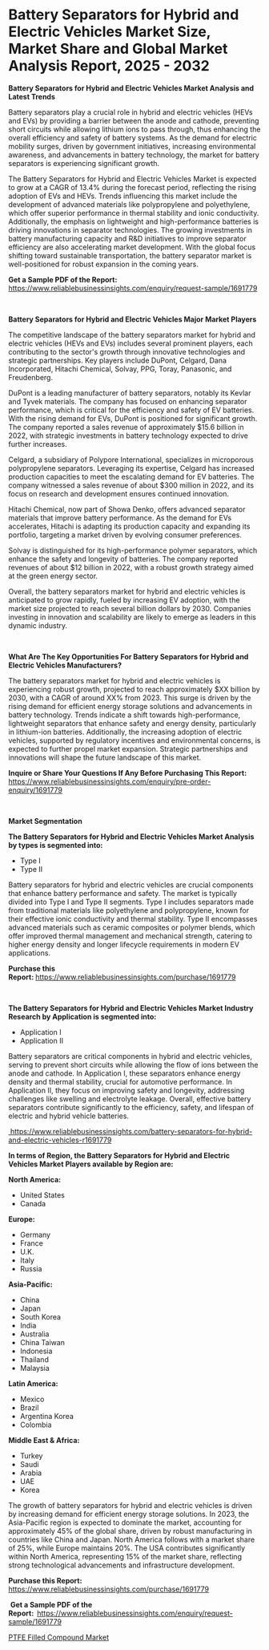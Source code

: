 <p><h1>Battery Separators for Hybrid and Electric Vehicles Market Size, Market Share and Global Market Analysis Report, 2025 - 2032</h1></p><p><strong>Battery Separators for Hybrid and Electric Vehicles Market Analysis and Latest Trends</strong></p>
<p><p>Battery separators play a crucial role in hybrid and electric vehicles (HEVs and EVs) by providing a barrier between the anode and cathode, preventing short circuits while allowing lithium ions to pass through, thus enhancing the overall efficiency and safety of battery systems. As the demand for electric mobility surges, driven by government initiatives, increasing environmental awareness, and advancements in battery technology, the market for battery separators is experiencing significant growth.  </p><p>The Battery Separators for Hybrid and Electric Vehicles Market is expected to grow at a CAGR of 13.4% during the forecast period, reflecting the rising adoption of EVs and HEVs. Trends influencing this market include the development of advanced materials like polypropylene and polyethylene, which offer superior performance in thermal stability and ionic conductivity. Additionally, the emphasis on lightweight and high-performance batteries is driving innovations in separator technologies. The growing investments in battery manufacturing capacity and R&D initiatives to improve separator efficiency are also accelerating market development. With the global focus shifting toward sustainable transportation, the battery separator market is well-positioned for robust expansion in the coming years.</p></p>
<p><strong>Get a Sample PDF of the Report:&nbsp;</strong> <a href="https://www.reliablebusinessinsights.com/enquiry/request-sample/1691779?utm_campaign=3107&utm_medium=2&utm_source=Github&utm_content=ia&utm_term=27032025&utm_id=battery-separators-for-hybrid-and-electric-vehicles">https://www.reliablebusinessinsights.com/enquiry/request-sample/1691779</a></p>
<p>&nbsp;</p>
<p><strong>Battery Separators for Hybrid and Electric Vehicles Major Market Players</strong></p>
<p><p>The competitive landscape of the battery separators market for hybrid and electric vehicles (HEVs and EVs) includes several prominent players, each contributing to the sector's growth through innovative technologies and strategic partnerships. Key players include DuPont, Celgard, Dana Incorporated, Hitachi Chemical, Solvay, PPG, Toray, Panasonic, and Freudenberg.</p><p>DuPont is a leading manufacturer of battery separators, notably its Kevlar and Tyvek materials. The company has focused on enhancing separator performance, which is critical for the efficiency and safety of EV batteries. With the rising demand for EVs, DuPont is positioned for significant growth. The company reported a sales revenue of approximately $15.6 billion in 2022, with strategic investments in battery technology expected to drive further increases.</p><p>Celgard, a subsidiary of Polypore International, specializes in microporous polypropylene separators. Leveraging its expertise, Celgard has increased production capacities to meet the escalating demand for EV batteries. The company witnessed a sales revenue of about $300 million in 2022, and its focus on research and development ensures continued innovation.</p><p>Hitachi Chemical, now part of Showa Denko, offers advanced separator materials that improve battery performance. As the demand for EVs accelerates, Hitachi is adapting its production capacity and expanding its portfolio, targeting a market driven by evolving consumer preferences.</p><p>Solvay is distinguished for its high-performance polymer separators, which enhance the safety and longevity of batteries. The company reported revenues of about $12 billion in 2022, with a robust growth strategy aimed at the green energy sector.</p><p>Overall, the battery separators market for hybrid and electric vehicles is anticipated to grow rapidly, fueled by increasing EV adoption, with the market size projected to reach several billion dollars by 2030. Companies investing in innovation and scalability are likely to emerge as leaders in this dynamic industry.</p></p>
<p>&nbsp;</p>
<p><strong>What Are The Key Opportunities For Battery Separators for Hybrid and Electric Vehicles Manufacturers?</strong></p>
<p><p>The battery separators market for hybrid and electric vehicles is experiencing robust growth, projected to reach approximately $XX billion by 2030, with a CAGR of around XX% from 2023. This surge is driven by the rising demand for efficient energy storage solutions and advancements in battery technology. Trends indicate a shift towards high-performance, lightweight separators that enhance safety and energy density, particularly in lithium-ion batteries. Additionally, the increasing adoption of electric vehicles, supported by regulatory incentives and environmental concerns, is expected to further propel market expansion. Strategic partnerships and innovations will shape the future landscape of this market.</p></p>
<p><strong>Inquire or Share Your Questions If Any Before Purchasing This Report:</strong> <a href="https://www.reliablebusinessinsights.com/enquiry/pre-order-enquiry/1691779?utm_campaign=3107&utm_medium=2&utm_source=Github&utm_content=ia&utm_term=27032025&utm_id=battery-separators-for-hybrid-and-electric-vehicles">https://www.reliablebusinessinsights.com/enquiry/pre-order-enquiry/1691779</a></p>
<p>&nbsp;</p>
<p><strong>Market Segmentation</strong></p>
<p><strong>The Battery Separators for Hybrid and Electric Vehicles Market Analysis by types is segmented into:</strong></p>
<p><ul><li>Type I</li><li>Type II</li></ul></p>
<p><p>Battery separators for hybrid and electric vehicles are crucial components that enhance battery performance and safety. The market is typically divided into Type I and Type II segments. Type I includes separators made from traditional materials like polyethylene and polypropylene, known for their effective ionic conductivity and thermal stability. Type II encompasses advanced materials such as ceramic composites or polymer blends, which offer improved thermal management and mechanical strength, catering to higher energy density and longer lifecycle requirements in modern EV applications.</p></p>
<p><strong>Purchase this Report:&nbsp;</strong><a href="https://www.reliablebusinessinsights.com/purchase/1691779?utm_campaign=3107&utm_medium=2&utm_source=Github&utm_content=ia&utm_term=27032025&utm_id=battery-separators-for-hybrid-and-electric-vehicles">https://www.reliablebusinessinsights.com/purchase/1691779</a></p>
<p>&nbsp;</p>
<p><strong>The Battery Separators for Hybrid and Electric Vehicles Market Industry Research by Application is segmented into:</strong></p>
<p><ul><li>Application I</li><li>Application II</li></ul></p>
<p><p>Battery separators are critical components in hybrid and electric vehicles, serving to prevent short circuits while allowing the flow of ions between the anode and cathode. In Application I, these separators enhance energy density and thermal stability, crucial for automotive performance. In Application II, they focus on improving safety and longevity, addressing challenges like swelling and electrolyte leakage. Overall, effective battery separators contribute significantly to the efficiency, safety, and lifespan of electric and hybrid vehicle batteries.</p></p>
<p><a href="https://www.reliablebusinessinsights.com/battery-separators-for-hybrid-and-electric-vehicles-r1691779?utm_campaign=3107&utm_medium=2&utm_source=Github&utm_content=ia&utm_term=27032025&utm_id=battery-separators-for-hybrid-and-electric-vehicles">&nbsp;https://www.reliablebusinessinsights.com/battery-separators-for-hybrid-and-electric-vehicles-r1691779</a></p>
<p><strong>In terms of Region, the Battery Separators for Hybrid and Electric Vehicles Market Players available by Region are:</strong></p>
<p>
    <p> <strong> North America: </strong>
        <ul>
            <li>United States</li>
            <li>Canada</li>
        </ul>
        </p> 
    <p> <strong> Europe: </strong>
        <ul>
            <li>Germany</li>
            <li>France</li>
            <li>U.K.</li>
            <li>Italy</li>
            <li>Russia</li>
        </ul>
        </p> 
    <p> <strong> Asia-Pacific: </strong>
        <ul>
            <li>China</li>
            <li>Japan</li>
            <li>South Korea</li>
            <li>India</li>
            <li>Australia</li>
            <li>China Taiwan</li>
            <li>Indonesia</li>
            <li>Thailand</li>
            <li>Malaysia</li>
        </ul>
        </p> 
    <p> <strong> Latin America: </strong>
        <ul>
            <li>Mexico</li>
            <li>Brazil</li>
            <li>Argentina Korea</li>
            <li>Colombia</li>
        </ul>
        </p> 
    <p> <strong> Middle East & Africa: </strong>
        <ul>
            <li>Turkey</li>
            <li>Saudi</li>
            <li>Arabia</li>
            <li>UAE</li>
            <li>Korea</li>
        </ul>
    </p>
    </p>
<p><p>The growth of battery separators for hybrid and electric vehicles is driven by increasing demand for efficient energy storage solutions. In 2023, the Asia-Pacific region is expected to dominate the market, accounting for approximately 45% of the global share, driven by robust manufacturing in countries like China and Japan. North America follows with a market share of 25%, while Europe maintains 20%. The USA contributes significantly within North America, representing 15% of the market share, reflecting strong technological advancements and infrastructure development.</p></p>
<p><strong>Purchase this Report: </strong><a href="https://www.reliablebusinessinsights.com/purchase/1691779?utm_campaign=3107&utm_medium=2&utm_source=Github&utm_content=ia&utm_term=27032025&utm_id=battery-separators-for-hybrid-and-electric-vehicles">https://www.reliablebusinessinsights.com/purchase/1691779</a></p>
<p>&nbsp;<strong>Get a Sample PDF of the Report:&nbsp;&nbsp;</strong><a href="https://www.reliablebusinessinsights.com/enquiry/request-sample/1691779?utm_campaign=3107&utm_medium=2&utm_source=Github&utm_content=ia&utm_term=27032025&utm_id=battery-separators-for-hybrid-and-electric-vehicles">https://www.reliablebusinessinsights.com/enquiry/request-sample/1691779</a></p>
<p><strong></strong></p>
<p><p><a href="https://github.com/voigttyagi/Market-Research-Report-List-1/blob/main/ptfe-filled-compound-market.md?utm_campaign=3107&utm_medium=2&utm_source=Github&utm_content=ia&utm_term=27032025&utm_id=battery-separators-for-hybrid-and-electric-vehicles">PTFE Filled Compound Market</a></p></p>